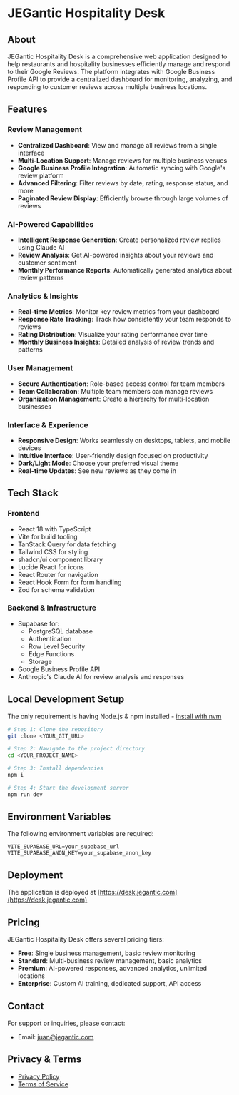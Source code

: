 
# JEGantic Hospitality Desk

## About

JEGantic Hospitality Desk is a comprehensive web application designed to help restaurants and hospitality businesses efficiently manage and respond to their Google Reviews. The platform integrates with Google Business Profile API to provide a centralized dashboard for monitoring, analyzing, and responding to customer reviews across multiple business locations.

## Features

### Review Management
- **Centralized Dashboard**: View and manage all reviews from a single interface
- **Multi-Location Support**: Manage reviews for multiple business venues
- **Google Business Profile Integration**: Automatic syncing with Google's review platform
- **Advanced Filtering**: Filter reviews by date, rating, response status, and more
- **Paginated Review Display**: Efficiently browse through large volumes of reviews

### AI-Powered Capabilities
- **Intelligent Response Generation**: Create personalized review replies using Claude AI
- **Review Analysis**: Get AI-powered insights about your reviews and customer sentiment
- **Monthly Performance Reports**: Automatically generated analytics about review patterns

### Analytics & Insights
- **Real-time Metrics**: Monitor key review metrics from your dashboard
- **Response Rate Tracking**: Track how consistently your team responds to reviews
- **Rating Distribution**: Visualize your rating performance over time
- **Monthly Business Insights**: Detailed analysis of review trends and patterns

### User Management
- **Secure Authentication**: Role-based access control for team members
- **Team Collaboration**: Multiple team members can manage reviews
- **Organization Management**: Create a hierarchy for multi-location businesses

### Interface & Experience
- **Responsive Design**: Works seamlessly on desktops, tablets, and mobile devices
- **Intuitive Interface**: User-friendly design focused on productivity
- **Dark/Light Mode**: Choose your preferred visual theme
- **Real-time Updates**: See new reviews as they come in

## Tech Stack

### Frontend
- React 18 with TypeScript
- Vite for build tooling
- TanStack Query for data fetching
- Tailwind CSS for styling
- shadcn/ui component library
- Lucide React for icons
- React Router for navigation
- React Hook Form for form handling
- Zod for schema validation

### Backend & Infrastructure
- Supabase for:
  - PostgreSQL database
  - Authentication
  - Row Level Security
  - Edge Functions
  - Storage
- Google Business Profile API
- Anthropic's Claude AI for review analysis and responses

## Local Development Setup

The only requirement is having Node.js & npm installed - [install with nvm](https://github.com/nvm-sh/nvm#installing-and-updating)

```sh
# Step 1: Clone the repository
git clone <YOUR_GIT_URL>

# Step 2: Navigate to the project directory
cd <YOUR_PROJECT_NAME>

# Step 3: Install dependencies
npm i

# Step 4: Start the development server
npm run dev
```

## Environment Variables

The following environment variables are required:

```
VITE_SUPABASE_URL=your_supabase_url
VITE_SUPABASE_ANON_KEY=your_supabase_anon_key
```

## Deployment

The application is deployed at [https://desk.jegantic.com](https://desk.jegantic.com)

## Pricing

JEGantic Hospitality Desk offers several pricing tiers:

- **Free**: Single business management, basic review monitoring
- **Standard**: Multi-business review management, basic analytics
- **Premium**: AI-powered responses, advanced analytics, unlimited locations
- **Enterprise**: Custom AI training, dedicated support, API access

## Contact

For support or inquiries, please contact:
- Email: juan@jegantic.com

## Privacy & Terms

- [Privacy Policy](https://desk.jegantic.com/privacy)
- [Terms of Service](https://desk.jegantic.com/terms)

